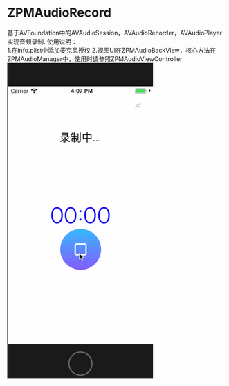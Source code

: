 # ZPMAudioRecord
基于AVFoundation中的AVAudioSession，AVAudioRecorder，AVAudioPlayer实现音频录制. 
使用说明：  
  1.在info.plist中添加麦克风授权
  2.视图UI在ZPMAudioBackView，核心方法在ZPMAudioManager中，使用时请参照ZPMAudioViewController  
![image](https://github.com/wutong618/audioRecord/blob/master/audioRecord.gif)
